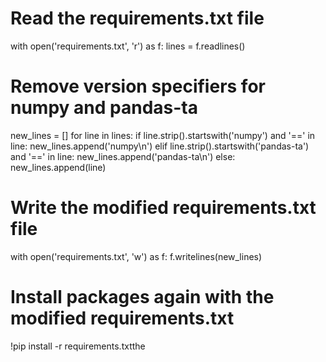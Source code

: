 # Read the requirements.txt file
with open('requirements.txt', 'r') as f:
    lines = f.readlines()

# Remove version specifiers for numpy and pandas-ta
new_lines = []
for line in lines:
    if line.strip().startswith('numpy') and '==' in line:
        new_lines.append('numpy\n')
    elif line.strip().startswith('pandas-ta') and '==' in line:
        new_lines.append('pandas-ta\n')
    else:
        new_lines.append(line)

# Write the modified requirements.txt file
with open('requirements.txt', 'w') as f:
    f.writelines(new_lines)

# Install packages again with the modified requirements.txt
!pip install -r requirements.txtthe